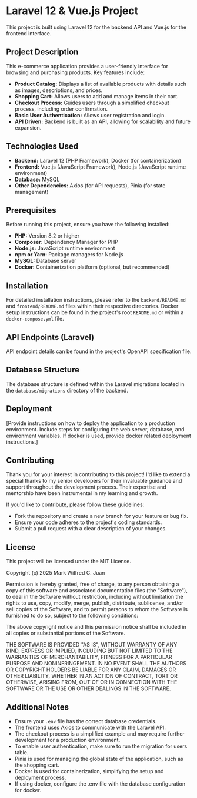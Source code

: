 # Laravel 12 & Vue.js Project

This project is built using Laravel 12 for the backend API and Vue.js for the frontend interface.

## Project Description

This e-commerce application provides a user-friendly interface for browsing and purchasing products. Key features include:

* **Product Catalog:** Displays a list of available products with details such as images, descriptions, and prices.
* **Shopping Cart:** Allows users to add and manage items in their cart.
* **Checkout Process:** Guides users through a simplified checkout process, including order confirmation.
* **Basic User Authentication:** Allows user registration and login.
* **API Driven:** Backend is built as an API, allowing for scalability and future expansion.

## Technologies Used

* **Backend:** Laravel 12 (PHP Framework), Docker (for containerization)
* **Frontend:** Vue.js (JavaScript Framework), Node.js (JavaScript runtime environment)
* **Database:** MySQL
* **Other Dependencies:** Axios (for API requests), Pinia (for state management)

## Prerequisites

Before running this project, ensure you have the following installed:

* **PHP:** Version 8.2 or higher
* **Composer:** Dependency Manager for PHP
* **Node.js:** JavaScript runtime environment
* **npm or Yarn:** Package managers for Node.js
* **MySQL:** Database server
* **Docker:** Containerization platform (optional, but recommended)


## Installation

For detailed installation instructions, please refer to the `backend/README.md` and `frontend/README.md` files within their respective directories. Docker setup instructions can be found in the project's root `README.md` or within a `docker-compose.yml` file.

## API Endpoints (Laravel)

API endpoint details can be found in the project's OpenAPI specification file.

## Database Structure

The database structure is defined within the Laravel migrations located in the `database/migrations` directory of the backend.

## Deployment

[Provide instructions on how to deploy the application to a production environment. Include steps for configuring the web server, database, and environment variables. If docker is used, provide docker related deployment instructions.]

## Contributing

Thank you for your interest in contributing to this project! I'd like to extend a special thanks to my senior developers for their invaluable guidance and support throughout the development process. Their expertise and mentorship have been instrumental in my learning and growth.

If you'd like to contribute, please follow these guidelines:

* Fork the repository and create a new branch for your feature or bug fix.
* Ensure your code adheres to the project's coding standards.
* Submit a pull request with a clear description of your changes.

## License

This project will be licensed under the MIT License.

Copyright (c) 2025 Mark Wilfred C. Juan

Permission is hereby granted, free of charge, to any person obtaining a copy
of this software and associated documentation files (the "Software"), to deal
in the Software without restriction, including without limitation the rights
to use, copy, modify, merge, publish, distribute, sublicense, and/or sell
copies of the Software, and to permit persons to whom the Software is
furnished to do so, subject to the following conditions:

The above copyright notice and this permission notice shall be included in all
copies or substantial portions of the Software.

THE SOFTWARE IS PROVIDED "AS IS", WITHOUT WARRANTY OF ANY KIND, EXPRESS OR
IMPLIED, INCLUDING BUT NOT LIMITED TO THE WARRANTIES OF MERCHANTABILITY,
FITNESS FOR A PARTICULAR PURPOSE AND NONINFRINGEMENT. IN NO EVENT SHALL THE
AUTHORS OR COPYRIGHT HOLDERS BE LIABLE FOR ANY CLAIM, DAMAGES OR OTHER
LIABILITY, WHETHER IN AN ACTION OF CONTRACT, TORT OR OTHERWISE, ARISING FROM,
OUT OF OR IN CONNECTION WITH THE SOFTWARE OR THE USE OR OTHER DEALINGS IN THE
SOFTWARE.

## Additional Notes

* Ensure your `.env` file has the correct database credentials.
* The frontend uses Axios to communicate with the Laravel API.
* The checkout process is a simplified example and may require further development for a production environment.
* To enable user authentication, make sure to run the migration for users table.
* Pinia is used for managing the global state of the application, such as the shopping cart.
* Docker is used for containerization, simplifying the setup and deployment process.
* If using docker, configure the .env file with the database configuration for docker.